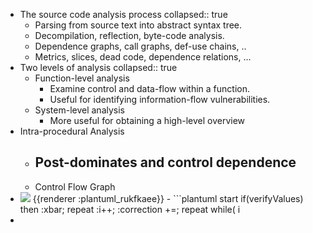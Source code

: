 - The source code analysis process
  collapsed:: true
	- Parsing from source text into abstract syntax tree.
	- Decompilation, reflection, byte-code analysis.
	- Dependence graphs, call graphs, def-use chains, ..
	- Metrics, slices, dead code, dependence relations, ...
- Two levels of analysis
  collapsed:: true
	- Function-level analysis
		- Examine control and data-flow within a function.
		- Useful for identifying information-flow vulnerabilities.
	- System-level analysis
		- More useful for obtaining a high-level overview
- Intra-procedural Analysis
	- Post-dominates and control dependence
		-
	- Control Flow Graph
- <img src="https://www.plantuml.com/plantuml/png/DSan3eCm30NGtQVm2CeDad85HlP0VuYbo5IEQSljsmvTtlAOksTpaZ8yOLAk9RSJVMIlK8hlDLiYmmFPAKe8YU9sc65pEPJ3z4z-LMaOM6uhTlaED-ZkTIIq3gPeyDEKvpmdWjwb_AGF" />
  {{renderer :plantuml_rukfkaee}}
	- ```plantuml 
	  start
	  if(verifyValues) then
	  :xbar;
	  repeat
	  :i++;
	  :correction +=;
	  repeat while( i<begin + length)
	  else 
	  :return NaN;
	  endif
	  end
	  ```
-